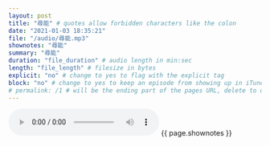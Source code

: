 ```yaml
---
layout: post
title: "尋能" # quotes allow forbidden characters like the colon
date: "2021-01-03 18:35:21"
file: "/audio/尋能.mp3"
shownotes: "尋能"
summary: "尋能"
duration: "file_duration" # audio length in min:sec
length: "file_length" # filesize in bytes
explicit: "no" # change to yes to flag with the explicit tag
block: "no" # change to yes to keep an episode from showing up in iTunes
# permalink: /1 # will be the ending part of the pages URL, delete to default to the title
---
```


<audio controls>
<source src="{{site.url}}{{site.baseurl}}{{ page.file }}" type="audio/x-mp3">
Your browser does not support the audio element.
</audio>
{{ page.shownotes }}
